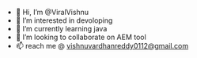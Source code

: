 - 👋 Hi, I’m @ViralVishnu
- 👀 I’m interested in devoloping
- 🌱 I’m currently learning java
- 💞️ I’m looking to collaborate on AEM tool
- 📫 reach me @ vishnuvardhanreddy0112@gmail.com

<!---
ViralVishnu/ViralVishnu is a ✨ special ✨ repository because its `README.md` (this file) appears on your GitHub profile.
You can click the Preview link to take a look at your changes.
--->
